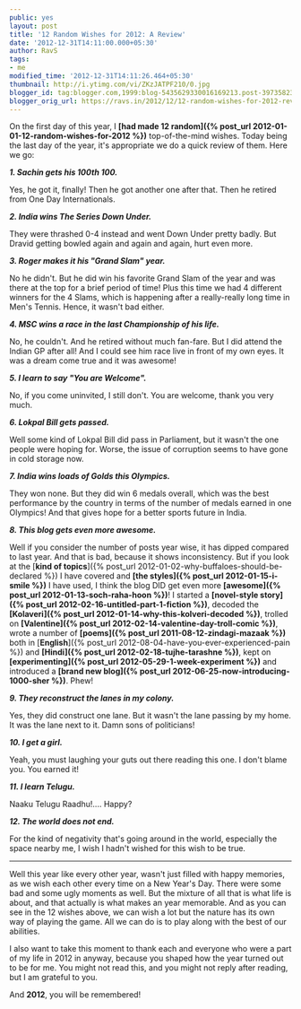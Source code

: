 ```yaml
---
public: yes
layout: post
title: '12 Random Wishes for 2012: A Review'
date: '2012-12-31T14:11:00.000+05:30'
author: RavS
tags:
- me
modified_time: '2012-12-31T14:11:26.464+05:30'
thumbnail: http://i.ytimg.com/vi/ZKzJATPF210/0.jpg
blogger_id: tag:blogger.com,1999:blog-5435629330016169213.post-397358230951534396
blogger_orig_url: https://ravs.in/2012/12/12-random-wishes-for-2012-review
---
```


On the first day of this year, I **[had made 12 random]({% post_url 2012-01-01-12-random-wishes-for-2012 %})** top-of-the-mind wishes. Today being the last day of the year, it's appropriate we do a quick review of them. Here we go:

**_1. Sachin gets his 100th 100._**

Yes, he got it, finally! Then he got another one after that. Then he retired from One Day Internationals.

**_2. India wins The Series Down Under._**

They were thrashed 0-4 instead and went Down Under pretty badly. But Dravid getting bowled again and again and again, hurt even more.

**_3. Roger makes it his "Grand Slam" year._**

No he didn't. But he did win his favorite Grand Slam of the year and was there at the top for a brief period of time! Plus this time we had 4 different winners for the 4 Slams, which is happening after a really-really long time in Men's Tennis. Hence, it wasn't bad either.

**_4. MSC wins a race in the last Championship of his life._**

No, he couldn't. And he retired without much fan-fare. But I did attend the Indian GP after all! And I could see him race live in front of my own eyes. It was a dream come true and it was awesome!

**_5. I learn to say "You are Welcome"._**

No, if you come uninvited, I still don't. You are welcome, thank you very much.

**_6. Lokpal Bill gets passed._**

Well some kind of Lokpal Bill did pass in Parliament, but it wasn't the one people were hoping for. Worse, the issue of corruption seems to have gone in cold storage now.

**_7. India wins loads of Golds this Olympics._**

They won none. But they did win 6 medals overall, which was the best performance by the country in terms of the number of medals earned in one Olympics! And that gives hope for a better sports future in India.

**_8. This blog gets even more awesome._**

Well if you consider the number of posts year wise, it has dipped compared to last year. And that is bad, because it shows inconsistency. But if you look at the [**kind of topics**]({% post_url 2012-01-02-why-buffaloes-should-be-declared %}) I have covered and **[the styles]({% post_url 2012-01-15-i-smile %})** I have used, I think the blog DID get even more **[awesome]({% post_url 2012-01-13-soch-raha-hoon %})**! I started a **[novel-style story]({% post_url 2012-02-16-untitled-part-1-fiction %})**, decoded the **[Kolaveri]({% post_url 2012-01-14-why-this-kolveri-decoded %})**, trolled on **[Valentine]({% post_url 2012-02-14-valentine-day-troll-comic %})**, wrote a number of **[poems]({% post_url 2011-08-12-zindagi-mazaak %})** both in [**English**]({% post_url 2012-08-04-have-you-ever-experienced-pain %}) and **[Hindi]({% post_url 2012-02-18-tujhe-tarashne %})**, kept on **[experimenting]({% post_url 2012-05-29-1-week-experiment %})** and introduced a **[brand new blog]({% post_url 2012-06-25-now-introducing-1000-sher %})**. Phew!

**_9. They reconstruct the lanes in my colony._**

Yes, they did construct one lane. But it wasn't the lane passing by my home. It was the lane next to it. Damn sons of politicians!

**_10. I get a girl._**

Yeah, you must laughing your guts out there reading this one. I don't blame you. You earned it!

**_11. I learn Telugu._**

Naaku Telugu Raadhu!.... Happy?

**_12. The world does not end._**

For the kind of negativity that's going around in the world, especially the space nearby me, I wish I hadn't wished for this wish to be true.

---

Well this year like every other year, wasn't just filled with happy memories, as we wish each other every time on a New Year's Day. There were some bad and some ugly moments as well. But the mixture of all that is what life is about, and that actually is what makes an year memorable. And as you can see in the 12 wishes above, we can wish a lot but the nature has its own way of playing the game. All we can do is to play along with the best of our abilities.

I also want to take this moment to thank each and everyone who were a part of my life in 2012 in anyway, because you shaped how the year turned out to be for me. You might not read this, and you might not reply after reading, but I am grateful to you.

And **2012**, you will be remembered!
